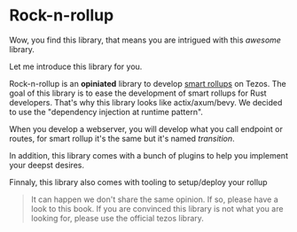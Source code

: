 # Rock-n-rollup

Wow, you find this library, that means you are intrigued with this _awesome_ library.

Let me introduce this library for you.

Rock-n-rollup is an **opiniated** library to develop [smart rollups](https://tezos.gitlab.io/nairobi/smart_rollups.html) on Tezos.
The goal of this library is to ease the development of smart rollups for Rust developers. That's why this library looks like actix/axum/bevy. We decided to use the "dependency injection at runtime pattern".

When you develop a webserver, you will develop what you call endpoint or routes, for smart rollup it's the same but it's named _transition_.

In addition, this library comes with a bunch of plugins to help you implement your deepst desires.

Finnaly, this library also comes with tooling to setup/deploy your rollup

> It can happen we don't share the same opinion. If so, please have a look to this book.
> If you are convinced this library is not what you are looking for, please use the official tezos library.
